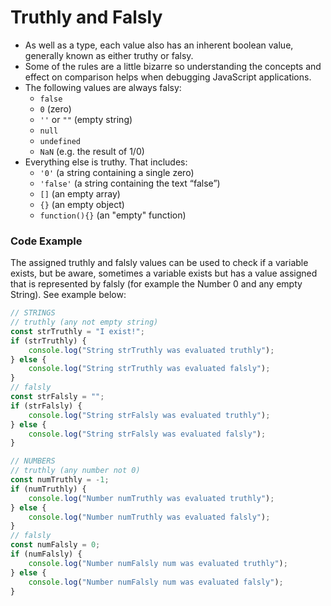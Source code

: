 # Truthly and Falsly

- As well as a type, each value also has an inherent boolean value, generally known as either truthy or falsy. 
- Some of the rules are a little bizarre so understanding the concepts and effect on comparison helps when debugging JavaScript applications.
- The following values are always falsy:
  - `false`
  - `0` (zero)
  - `''` or `""` (empty string)
  - `null`
  - `undefined`
  - `NaN` (e.g. the result of 1/0)
- Everything else is truthy. That includes:
  - `'0'` (a string containing a single zero)
  - `'false'` (a string containing the text “false”)
  - `[]` (an empty array)
  - `{}` (an empty object)
  - `function(){}` (an "empty" function)

### Code Example

The assigned truthly and falsly values can be used to check if a variable exists, but be aware, sometimes a variable exists but has a value assigned that is represented by falsly (for example the Number 0 and any empty String). See example below:

```js
// STRINGS
// truthly (any not empty string)
const strTruthly = "I exist!";
if (strTruthly) {
    console.log("String strTruthly was evaluated truthly");
} else {
    console.log("String strTruthly was evaluated falsly");
}
// falsly
const strFalsly = "";           
if (strFalsly) {
    console.log("String strFalsly was evaluated truthly");
} else {
    console.log("String strFalsly was evaluated falsly");
}

// NUMBERS
// truthly (any number not 0)
const numTruthly = -1;         
if (numTruthly) {
    console.log("Number numTruthly was evaluated truthly");
} else {
    console.log("Number numTruthly was evaluated falsly");
}
// falsly
const numFalsly = 0;
if (numFalsly) {
    console.log("Number numFalsly num was evaluated truthly");
} else {
    console.log("Number numFalsly num was evaluated falsly");
}

```